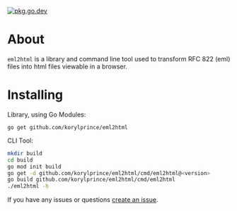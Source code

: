 [![pkg.go.dev](https://img.shields.io/badge/go.dev-reference-007d9c?logo=go&logoColor=white&style=flat-square)](https://pkg.go.dev/github.com/korylprince/eml2html)

# About

`eml2html` is a library and command line tool used to transform RFC 822 (eml) files into html files viewable in a browser.


# Installing

Library, using Go Modules:

`go get github.com/korylprince/eml2html`


CLI Tool:

``` bash
mkdir build
cd build
go mod init build
go get -d github.com/korylprince/eml2html/cmd/eml2html@<version>
go build github.com/korylprince/eml2html/cmd/eml2html
./eml2html -h
```

If you have any issues or questions [create an issue](https://github.com/korylprince/eml2html/issues).
